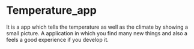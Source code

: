 # Temperature_app
It is a app which tells the temperature as well as the climate by showing a small picture. A application in which you find many new things and also a feels a good experience if you develop it.
